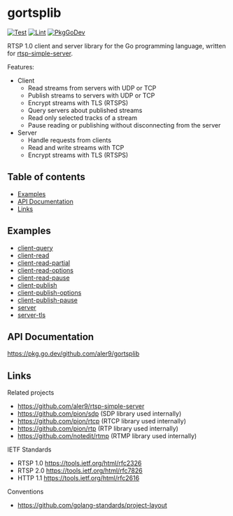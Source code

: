 
# gortsplib

[![Test](https://github.com/aler9/gortsplib/workflows/test/badge.svg)](https://github.com/aler9/gortsplib/actions)
[![Lint](https://github.com/aler9/gortsplib/workflows/lint/badge.svg)](https://github.com/aler9/gortsplib/actions)
[![PkgGoDev](https://pkg.go.dev/badge/github.com/aler9/gortsplib)](https://pkg.go.dev/github.com/aler9/gortsplib)

RTSP 1.0 client and server library for the Go programming language, written for [rtsp-simple-server](https://github.com/aler9/rtsp-simple-server).

Features:

* Client
  * Read streams from servers with UDP or TCP
  * Publish streams to servers with UDP or TCP
  * Encrypt streams with TLS (RTSPS)
  * Query servers about published streams
  * Read only selected tracks of a stream
  * Pause reading or publishing without disconnecting from the server
* Server
  * Handle requests from clients
  * Read and write streams with TCP
  * Encrypt streams with TLS (RTSPS)

## Table of contents

* [Examples](#examples)
* [API Documentation](#api-documentation)
* [Links](#links)

## Examples

* [client-query](examples/client-query.go)
* [client-read](examples/client-read.go)
* [client-read-partial](examples/client-read-partial.go)
* [client-read-options](examples/client-read-options.go)
* [client-read-pause](examples/client-read-pause.go)
* [client-publish](examples/client-publish.go)
* [client-publish-options](examples/client-publish-options.go)
* [client-publish-pause](examples/client-publish-pause.go)
* [server](examples/server.go)
* [server-tls](examples/server-tls.go)

## API Documentation

https://pkg.go.dev/github.com/aler9/gortsplib

## Links

Related projects

* https://github.com/aler9/rtsp-simple-server
* https://github.com/pion/sdp (SDP library used internally)
* https://github.com/pion/rtcp (RTCP library used internally)
* https://github.com/pion/rtp (RTP library used internally)
* https://github.com/notedit/rtmp (RTMP library used internally)

IETF Standards

* RTSP 1.0 https://tools.ietf.org/html/rfc2326
* RTSP 2.0 https://tools.ietf.org/html/rfc7826
* HTTP 1.1 https://tools.ietf.org/html/rfc2616

Conventions

* https://github.com/golang-standards/project-layout
